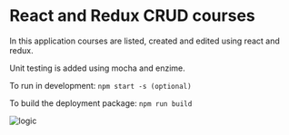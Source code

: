 # React and Redux CRUD courses 

In this application courses are listed, created and edited using react and redux.

Unit testing is added using mocha and enzime.  

To run in development:  `npm start -s (optional)`

To build the deployment package: `npm run build`


![logic]( http://www.itreverie.com/githubimages/itR-react-redux.png)


